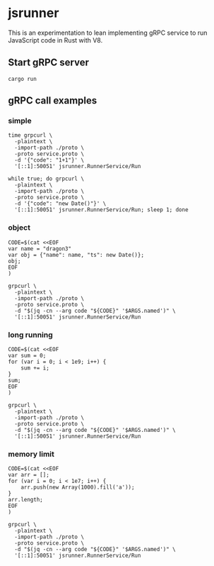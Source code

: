 # jsrunner

This is an experimentation to lean implementing gRPC service to run JavaScript code in Rust with V8.

## Start gRPC server

```
cargo run
```

## gRPC call examples

### simple

```
time grpcurl \
  -plaintext \
  -import-path ./proto \
  -proto service.proto \
  -d '{"code": "1+1"}' \
  '[::1]:50051' jsrunner.RunnerService/Run
```

```
while true; do grpcurl \
  -plaintext \
  -import-path ./proto \
  -proto service.proto \
  -d '{"code": "new Date()"}' \
  '[::1]:50051' jsrunner.RunnerService/Run; sleep 1; done
```

### object
```
CODE=$(cat <<EOF
var name = "dragon3"
var obj = {"name": name, "ts": new Date()};
obj;
EOF
)

grpcurl \
  -plaintext \
  -import-path ./proto \
  -proto service.proto \
  -d "$(jq -cn --arg code "${CODE}" '$ARGS.named')" \
  '[::1]:50051' jsrunner.RunnerService/Run
```

### long running
```
CODE=$(cat <<EOF
var sum = 0;
for (var i = 0; i < 1e9; i++) {
    sum += i;
}
sum;
EOF
)

grpcurl \
  -plaintext \
  -import-path ./proto \
  -proto service.proto \
  -d "$(jq -cn --arg code "${CODE}" '$ARGS.named')" \
  '[::1]:50051' jsrunner.RunnerService/Run
```

### memory limit

```
CODE=$(cat <<EOF
var arr = [];
for (var i = 0; i < 1e7; i++) {
    arr.push(new Array(1000).fill('a'));
}
arr.length;
EOF
)

grpcurl \
  -plaintext \
  -import-path ./proto \
  -proto service.proto \
  -d "$(jq -cn --arg code "${CODE}" '$ARGS.named')" \
  '[::1]:50051' jsrunner.RunnerService/Run
```
